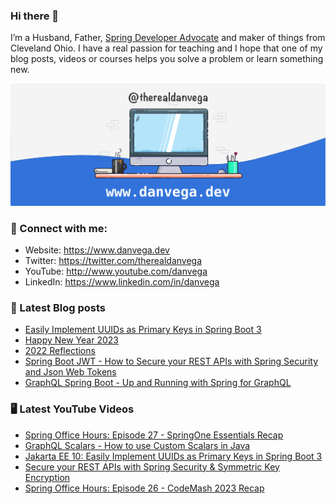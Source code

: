 ### Hi there 👋

I’m a Husband, Father, [Spring Developer Advocate](https://tanzu.vmware.com/developer/advocates/) and maker of things from Cleveland Ohio. I have a real passion for teaching and I hope that one of my blog posts, videos or courses helps you solve a problem or learn something new.

![Profile Header](./github_profile_header.png)

### 🤝 Connect with me:

- Website: https://www.danvega.dev
- Twitter: https://twitter.com/therealdanvega
- YouTube: http://www.youtube.com/danvega
- LinkedIn: https://www.linkedin.com/in/danvega

### 📝 Latest Blog posts

<!-- BLOG-POST-LIST:START -->
- [Easily Implement UUIDs as Primary Keys in Spring Boot 3](https://www.danvega.dev/blog/2023/01/27/jakarta-ee-10-uuid)
- [Happy New Year 2023](https://www.danvega.dev/blog/2023/01/01/happy-new-year-2023)
- [2022 Reflections](https://www.danvega.dev/blog/2022/12/29/2022-reflections)
- [Spring Boot JWT - How to Secure your REST APIs with Spring Security and Json Web Tokens](https://www.danvega.dev/blog/2022/09/06/spring-security-jwt)
- [GraphQL Spring Boot - Up and Running with Spring for GraphQL](https://www.danvega.dev/blog/2022/05/17/spring-for-graphql)
<!-- BLOG-POST-LIST:END -->

### 🖥 Latest YouTube Videos

<!-- YOUTUBE:START -->
- [Spring Office Hours: Episode 27 - SpringOne Essentials Recap](https://www.youtube.com/watch?v=yUj0hw50R9k)
- [GraphQL Scalars - How to use Custom Scalars in Java](https://www.youtube.com/watch?v=ooknmgr4WiA)
- [Jakarta EE 10: Easily Implement UUIDs as Primary Keys in Spring Boot 3](https://www.youtube.com/watch?v=ZWwqcH__kr4)
- [Secure your REST APIs with Spring Security &amp; Symmetric Key Encryption](https://www.youtube.com/watch?v=66DtzkhBlSA)
- [Spring Office Hours: Episode 26 - CodeMash 2023 Recap](https://www.youtube.com/watch?v=kUvcn0I8xGU)
<!-- YOUTUBE:END -->
